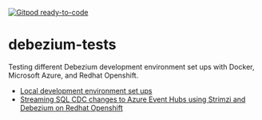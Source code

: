 [![Gitpod ready-to-code](https://img.shields.io/badge/Gitpod-ready--to--code-blue?logo=gitpod)](https://gitpod.io/#https://github.com/justintungonline/debezium-tests)

# debezium-tests
Testing different Debezium development environment set ups with Docker, Microsoft Azure, and Redhat Openshift.
- [Local development environment set ups](https://github.com/justintungonline/debezium-tests/blob/main/localdev.md)
- [Streaming SQL CDC changes to Azure Event Hubs using Strimzi and Debezium on Redhat Openshift](https://github.com/justintungonline/debezium-tests/tree/main/strimzi-kafka-connect-eventhubs)
